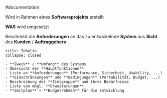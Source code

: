 #documentation

Wird in Rahmen eines **Softwareprojekts** erstellt

**WAS** wird umgesetzt

Beschreibt die **Anforderungen** an das zu entwickelnde **System** aus **Sicht** des **Kunden** / **Auftraggebers**

```ad-summary
title: Inhalte
collapse: closed

- **Zweck** / **Umfang** des Systems
- Übersicht der **Hauptfunktionen**
- Liste an **Anforderungen** (Performance, Sicherheit, Usability, ...)
- **Einschränkungen** und **Bedingungen** (Portabilität, Budget, ...)
- Beschreibung der **Zielgruppe** und ihrer Bedürfnisse
- Liste von mögl. **Erweiterungen**
- **Zeitplan** + **Budgetrahmen** für die Entwicklung
```
